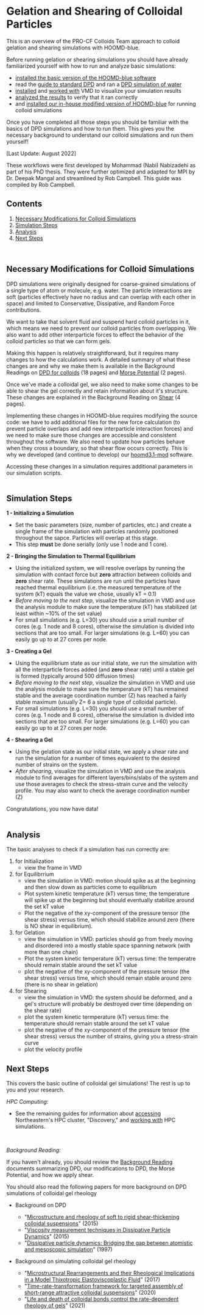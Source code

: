 # Gelation and Shearing of Colloidal Particles

This is an overview of the PRO-CF Colloids Team approach to colloid gelation and shearing simulations with HOOMD-blue.

Before running gelation or shearing simulations you should have already familiarized yourself with how to run and analyze basic simulations:
* [installed the basic version of the HOOMD-blue software](/01-HOOMDblue-Install-Guide.md)
* read the [guide to standard DPD](/Background-Reading/1-DPD-8pg.pdf) and ran a [DPD simulation of water](/02-Simulating-waterDPD.md)
* [installed](/03-VMD-Install-Guide.md) and [worked with](/04-Using-VMD.md) VMD to visualize your simulation results
* [analyzed the results](/05-Log-Analysis-with-R.md) to verify that it ran correctly
* and [installed our in-house modified version of HOOMD-blue](/01-HOOMDblue-Install-Guide.md##installing-hoomd31-mod) for running colloid simulations

Once you have completed all those steps you should be familiar with the basics of DPD simulations and how to run them. This gives you the necessary background to understand our colloid simulations and run them yourself!

[Last Update: August 2022]

These workflows were first developed by Mohammad (Nabi) Nabizadehi as part of his PhD thesis. They were further optimized and adapted for MPI by Dr. Deepak Mangal and streamlined by Rob Campbell. This guide was compiled by Rob Campbell.
<br>

## Contents
1. [Necessary Modifications for Colloid Simulations](/07-Gelation-and-Shearing.md#necessary-modifications-for-colloid-simulations) 
2. [Simulation Steps](/07-Gelation-and-Shearing.md#simulation-steps)
3. [Analysis](/07-Gelation-and-Shearing.md#analysis)
4. [Next Steps](/07-Gelation-and-Shearing.md#next-steps)
<br>

## Necessary Modifications for Colloid Simulations 

DPD simulations were originally designed for coarse-grained simulations of a single type of atom or molecule, e.g. water. The particle interactions are soft (particles effectively have no radius and can overlap with each other in space) and limited to Conservative, Dissipative, and Random Force contributions.

We want to take that solvent fluid and suspend hard colloid particles in it, which means we need to prevent our colloid particles from overlapping. We also want to add other interparticle forces to effect the behavior of the colloid particles so that we can form gels.

Making this happen is relatively straightforward, but it requires many changes to how the calculations work. A detailed summary of what these changes are and why we make them is available in the Background Readings on [DPD for colloids](/Background-Reading/2-DPD-for-Colloids-18pg.pdf) (18 pages) and [Morse Potential](/Background-Reading/3-Morse-Potential-2pg.pdf) (2 pages).

Once we've made a colloidal gel, we also need to make some changes to be able to shear the gel correctly and retain information about it's structure. These changes are explained in the Background Reading on [Shear](/Background-Reading/4-Shearing-4pg.pdf) (4 pages).

Implementing these changes in HOOMD-blue requires modifying the source code: we have to add additional files for the new force calculation (to prevent particle overlaps and add new interparticle interaction forces) and we need to make sure those changes are accessible and consistent throughout the software. We also need to update how particles behave when they cross a boundary, so that shear flow occurs correctly. This is why we developed (and continue to develop) our [hoomd3.1-mod](https://github.com/procf/hoomd3.1-mod) software. 

Accessing these changes in a simulation requires additional parameters in our simulation scripts.
<br>
<br>
## Simulation Steps

**1 - Initializing a Simulation**
* Set the basic parameters (size, number of particles, etc.) and create a single frame of the simulation with particles randomly positioned throughout the sapce. Particles will overlap at this stage. 
* This step **must** be done serially (only use 1 node and 1 core).

**2 - Bringing the Simulation to Thermal Equilibrium**
* Using the initialized system, we will resolve overlaps by running the simulation with contact force but **zero** attraction between colloids and **zero** shear rate. These simulations are run until the particles have reached thermal equilibrium (i.e. the measured temperature of the system (kT) equals the value we chose, usually kT = 0.1)
* *Before moving to the next step*, visualize the simulation in VMD and use the analysis module to make sure the temperature (kT) has stabilized (at least within ~10% of the set value)
* For small simulations (e.g. L=30) you should use a small number of cores (e.g. 1 node and 8 cores), otherwise the simulation is divided into sections that are too small. For larger simulations (e.g. L=60) you can easily go up to at 27 cores per node.

**3 - Creating a Gel**
* Using the equilibrium state as our initial state, we run the simulation with all the interparticle forces added (and **zero** shear rate) until a stable gel is formed (typically around 500 diffusion times)
* *Before moving to the next step*, visualize the simulation in VMD and use the analysis module to make sure the temperature (kT) has remained stable and the average coordination number (Z) has reached a fairly stable maximum (usually Z= 6 a single type of colloidal particle).
* For small simulations (e.g. L=30) you should use a small number of cores (e.g. 1 node and 8 cores), otherwise the simulation is divided into sections that are too small. For larger simulations (e.g. L=60) you can easily go up to at 27 cores per node.

**4 - Shearing a Gel**
* Using the gelation state as our initial state, we apply a shear rate and run the simulation for a number of times equivalent to the desired number of strains on the system.
* *After shearing*, visualize the simulation in VMD and use the analysis module to find averages for different layers/bins/slabs of the system and use those averages to check the stress-strain curve and the velocity profile. You may also want to check the average coordination number (Z)

Congratulations, you now have data!
<br>
<br>
## Analysis

The basic analyses to check if a simulation has run correctly are:
1. for Initialization
	* view the frame in VMD
2. for Equilibrrium
	* view the simulation in VMD: motion should spike as at the beginning and then slow down as particles come to equilibrium 
	* Plot system kinetic temperature (kT) versus time; the temperature will spike up at the beginning but should eventually stabilize around the set kT value
	* Plot the negative of the xy-component of the pressure tensor (the shear stress) versus time, which should stabilize around zero (there is NO shear in equilibrium).
3. for Gelation
	* view the simulation in VMD: particles should go from freely moving and disordered into a mostly stable space spanning network (with more than one chain)
	* Plot the system kinetic temperature (kT) versus time: the temperatre should remain stable around the set kT value
	* plot the negative of the xy-component of the pressure tensor (the shear stress) versus time, which should remain stable around zero (there is no shear in gelation)
4. for Shearing
	* view the simulation in VMD: the system should be deformed, and a gel's structure will probably be destroyed over time (depending on the shear rate)
	* plot the system kinetic termperature (kT) versus time: the temperature should remain stable around the set kT value
	* plot the negative of the xy-component of the pressure tensor (the shear stress) versus the number of strains, giving you a stress-strain curve
	* plot the velocity profile 

## Next Steps

This covers the basic outline of colloidal gel simulations! The rest is up to you and your research.

*HPC Computing:*
* See the remaining guides for information about [accessing](/09-Accessing-Discovery.md) Northeastern's HPC cluster, "Discovery," and [working with](/10-Slurm-and-Disco.md) HPC simulations.
<br>

*Background Reading:*

If you haven't already, you should review the [Background Reading](/Background-Reading) documents summarizing DPD, our modifications to DPD, the Morse Potential, and how we apply shear. 

You should also read the following papers for more background on DPD simulations of colloidal gel rheology
* Background on DPD
	* "[Microstructure and rheology of soft to rigid shear-thickening colloidal suspensions]" (2015) 
	* "[Viscosity measurement techniques in Dissipative Particle Dynamics]" (2015)
	* "[Dissipative particle dynamics: Bridging the gap between atomistic and mesoscopic simulation]" (1997)

* Background on simulating colloidal gel rheology
	* "[Microstructural Rearrangements and their Rheological Implications in a Model Thixotropic Elastoviscoplastic Fluid]" (2017)
	* "[Time-rate-transformation framework for targeted assembly of short-range attractive colloidal suspensions]" (2020)
	* "[Life and death of colloidal bonds control the rate-dependent rheology of gels]" (2021)

[Microstructure and rheology of soft to rigid shear-thickening colloidal suspensions]:https://sor.scitation.org/doi/10.1122/1.4931655 
[Viscosity measurement techniques in Dissipative Particle Dynamics]:https://doi.org/10.1016/j.cpc.2015.05.027
[Dissipative particle dynamics: Bridging the gap between atomistic and mesoscopic simulation]:https://doi.org/10.1063/1.474784
[Microstructural Rearrangements and their Rheological Implications in a Model Thixotropic Elastoviscoplastic Fluid]:https://doi.org/10.1103/PhysRevLett.118.048003
[Time-rate-transformation framework for targeted assembly of short-range attractive colloidal suspensions]:https://doi.org/10.1016/j.mtadv.2019.100026
[Life and death of colloidal bonds control the rate-dependent rheology of gels]:https://doi.org/10.1038/s41467-021-24416-x


